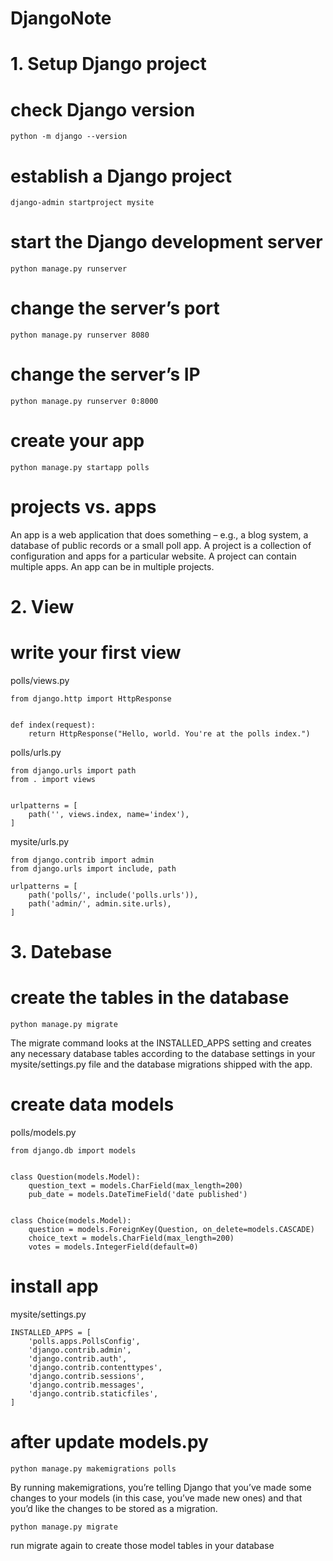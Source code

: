 # DjangoNote

# 1. Setup Django project

# check Django version

`python -m django --version`

# establish a Django project

`django-admin startproject mysite`

# start the Django development server

`python manage.py runserver`

# change the server’s port

`python manage.py runserver 8080`

# change the server’s IP

`python manage.py runserver 0:8000`

# create your app

`python manage.py startapp polls`

# projects vs. apps

An app is a web application that does something – e.g., a blog system, a database of public records or a small poll app. A project is a collection of configuration and apps for a particular website. A project can contain multiple apps. An app can be in multiple projects.

# 2. View

# write your first view

polls/views.py
```
from django.http import HttpResponse


def index(request):
    return HttpResponse("Hello, world. You're at the polls index.")
```

polls/urls.py
```
from django.urls import path
from . import views


urlpatterns = [
    path('', views.index, name='index'),
]
```

mysite/urls.py
```
from django.contrib import admin
from django.urls import include, path

urlpatterns = [
    path('polls/', include('polls.urls')),
    path('admin/', admin.site.urls),
]
```

# 3. Datebase

# create the tables in the database

`python manage.py migrate`

The migrate command looks at the INSTALLED_APPS setting and creates any necessary database tables according to the database settings in your mysite/settings.py file and the database migrations shipped with the app.

# create data models

polls/models.py
```
from django.db import models


class Question(models.Model):
    question_text = models.CharField(max_length=200)
    pub_date = models.DateTimeField('date published')


class Choice(models.Model):
    question = models.ForeignKey(Question, on_delete=models.CASCADE)
    choice_text = models.CharField(max_length=200)
    votes = models.IntegerField(default=0)
```

# install app

mysite/settings.py
```
INSTALLED_APPS = [
    'polls.apps.PollsConfig',
    'django.contrib.admin',
    'django.contrib.auth',
    'django.contrib.contenttypes',
    'django.contrib.sessions',
    'django.contrib.messages',
    'django.contrib.staticfiles',
]
```

# after update models.py

`python manage.py makemigrations polls`

By running makemigrations, you’re telling Django that you’ve made some changes to your models (in this case, you’ve made new ones) and that you’d like the changes to be stored as a migration.

`python manage.py migrate`

run migrate again to create those model tables in your database


